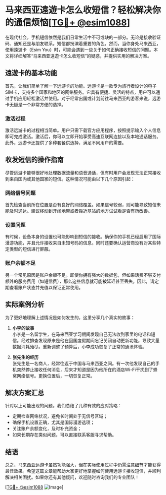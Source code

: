 # 马来西亚遠遊卡怎么收短信？轻松解决你的通信烦恼[[TG💪+ @esim1088](https://t.me/s/esim1088)]

在现代社会，手机短信依然是我们日常生活中不可或缺的一部分。无论是接收验证码、通知还是与朋友联系，短信都扮演着重要的角色。然而，当你身处马来西亚，使用遠遊卡（Esim You）时，可能会遇到一些关于如何正确接收短信的问题。本文将详细解答“马来西亚遠遊卡怎么收短信”的疑惑，并提供实用的解决方案。

## 遠遊卡的基本功能

首先，让我们简单了解一下远游卡的功能。远游卡是一款专为旅行者设计的电子SIM卡，支持多个国家和地区的网络服务。它具有便捷、灵活的特点，用户可以通过手机应用轻松激活并使用。对于经常出国或计划前往马来西亚的游客来说，远游卡无疑是一个非常方便的选择。

### 激活过程

激活远游卡的过程相当简单。用户只需下载官方应用程序，按照提示输入个人信息即可完成激活。激活后，你可以立即开始享受高速互联网连接以及本地通话服务。此外，远游卡还提供了多种套餐供选择，满足不同用户的需要。

## 收发短信的操作指南

尽管远游卡能够很好地处理数据流量和语音通话，但有时用户会发现无法正常接收到来自国内或其他国家的短信。这种情况可能由以下几个原因引起：

### 网络信号问题

首先检查当前所在位置是否有良好的网络覆盖。如果信号较弱，则可能导致短信未能及时送达。建议移动到开阔地带或者靠近基站的地方试试看是否有所改善。

### 设置问题

有时候，设备本身的设置也可能影响到短信的接收。确保你的手机已经启用了国际漫游功能，并且允许接收来自未知号码的信息。同时还要确认运营商没有对某些特定类型的短信进行屏蔽。

### 账户余额不足

另一个常见原因是账户余额不足。即使你拥有强大的数据包，但如果话费不够支付额外的服务费用（如短信费），那么这些信息就可能被延迟甚至丢失。因此，请定期查看账户状态并充值以保证正常使用。

## 实际案例分析

为了更好地理解上述情况是如何发生的，这里分享几个真实的故事：

1. **小李的故事**  
   小李是一名留学生，在马来西亚学习期间发现自己无法收到家里的电话和短信。经过排查发现原来是他在回国度假期间忘记关闭自动更新功能，导致大量数据消耗殆尽。重新调整了预算后，小李成功恢复了正常的通讯体验。

2. **张先生的经历**  
   张先生是一名商人，经常往返于中国与马来西亚之间。有一次他发现自己的手机突然停止接收任何消息，后来才知道是因为他所在的酒店Wi-Fi干扰到了蜂窝网络信号。更换位置后，一切恢复正常。

## 解决方案汇总

针对以上可能出现的问题，我们总结了几种有效的应对策略：

- 定期检查网络状况，避免长时间处于无信号区域；
- 确保手机设置正确，尤其是国际漫游选项；
- 关注账户余额变化，及时补充资金；
- 如果长期存在类似问题，可以直接联系客服寻求帮助。

## 结语

总之，马来西亚远游卡虽然功能强大，但在实际使用过程中仍需注意细节才能获得最佳效果。希望这篇文章能帮助大家更好地掌握如何使用远游卡接收短信，并顺利解决相关困扰。如果你还有其他疑问，欢迎随时咨询我们的专业团队！

[[TG💪+ @esim1088](https://t.me/s/esim1088) ![Image](https://i.postimg.cc/4NQfJmqS/Snipaste-2025-05-13-00-14-12.png)]